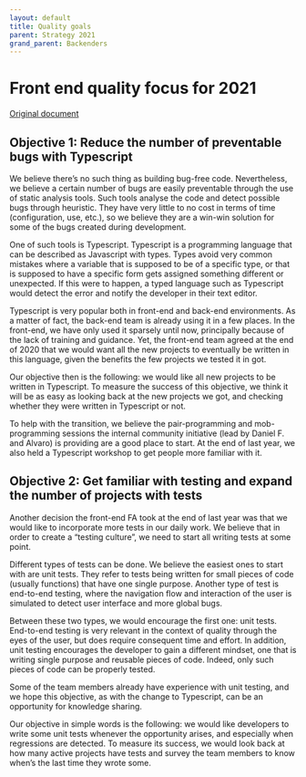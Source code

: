 ```yaml
---
layout: default
title: Quality goals
parent: Strategy 2021
grand_parent: Backenders
---
```


# Front end quality focus for 2021

[Original document](https://docs.google.com/document/d/1oQ8_hkMGTxDVoAs7K32ioO9Z1Ku9aPj5WDxT6nuVeq8/edit#heading=h.miwu3ocjarqz)

## Objective 1: Reduce the number of preventable bugs with Typescript

We believe there’s no such thing as building bug-free code. Nevertheless, we believe a certain number of bugs are easily preventable through the use of static analysis tools. Such tools analyse the code and detect possible bugs through heuristic. They have very little to no cost in terms of time (configuration, use, etc.), so we believe they are a win-win solution for some of the bugs created during development.

One of such tools is Typescript. Typescript is a programming language that can be described as Javascript with types. Types avoid very common mistakes where a variable that is supposed to be of a specific type, or that is supposed to have a specific form gets assigned something different or unexpected. If this were to happen, a typed language such as Typescript would detect the error and notify the developer in their text editor.

Typescript is very popular both in front-end and back-end environments. As a matter of fact, the back-end team is already using it in a few places. In the front-end, we have only used it sparsely until now, principally because of the lack of training and guidance. Yet, the front-end team agreed at the end of 2020 that we would want all the new projects to eventually be written in this language, given the benefits the few projects we tested it in got.

Our objective then is the following: we would like all new projects to be written in Typescript. To measure the success of this objective, we think it will be as easy as looking back at the new projects we got, and checking whether they were written in Typescript or not.

To help with the transition, we believe the pair-programming and mob-programming sessions the internal community initiative (lead by Daniel F. and Alvaro) is providing are a good place to start. At the end of last year, we also held a Typescript workshop to get people more familiar with it.


## Objective 2: Get familiar with testing and expand the number of projects with tests

Another decision the front-end FA took at the end of last year was that we would like to incorporate more tests in our daily work. We believe that in order to create a “testing culture”, we need to start all writing tests at some point.

Different types of tests can be done. We believe the easiest ones to start with are unit tests. They refer to tests being written for small pieces of code (usually functions) that have one single purpose. Another type of test is end-to-end testing, where the navigation flow and interaction of the user is simulated to detect user interface and more global bugs.

Between these two types, we would encourage the first one: unit tests. End-to-end testing is very relevant in the context of quality through the eyes of the user, but does require consequent time and effort. In addition, unit testing encourages the developer to gain a different mindset, one that is writing single purpose and reusable pieces of code. Indeed, only such pieces of code can be properly tested.

Some of the team members already have experience with unit testing, and we hope this objective, as with the change to Typescript, can be an opportunity for knowledge sharing.

Our objective in simple words is the following: we would like developers to write some unit tests whenever the opportunity arises, and especially when regressions are detected. To measure its success, we would look back at how many active projects have tests and survey the team members to know when’s the last time they wrote some.